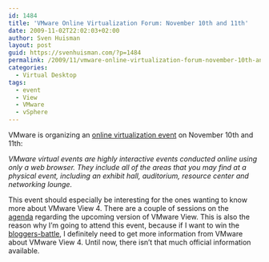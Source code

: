 ```yaml
---
id: 1484
title: 'VMware Online Virtualization Forum: November 10th and 11th'
date: 2009-11-02T22:02:03+02:00
author: Sven Huisman
layout: post
guid: https://svenhuisman.com/?p=1484
permalink: /2009/11/vmware-online-virtualization-forum-november-10th-and-11th/
categories:
  - Virtual Desktop
tags:
  - event
  - View
  - VMware
  - vSphere
---
```

VMware is organizing an <a title="VMware online Virtualization Forum" href="https://event.on24.com/eventRegistration/EventLobbyServlet?target=registration.jsp&eventid=160343&sessionid=1&key=227FB7C9518EC471D80250577AAA0728&sourcepage=register&src=undefined&ossrc=undefined" target="_blank">online virtualization event</a> on November 10th and 11th:

_VMware virtual events are highly interactive events conducted online using only a web browser. They include all of the areas that you may find at a physical event, including an exhibit hall, auditorium, resource center and networking lounge._

This event should especially be interesting for the ones wanting to know more about VMware View 4. There are a couple of sessions on the <a title="Agenda" href="https://info.vmware.com/content/VirtualizationForum_OnlineForum" target="_blank">agenda</a> regarding the upcoming version of VMware View. This is also the reason why I&#8217;m going to attend this event, because if I want to win the <a title="Bloggers-Battle" href="https://svenhuisman.com/2009/11/bloggers-battle-citrix-xendesktop-vs-vmware-view/" target="_blank">bloggers-battle</a>, I definitely need to get more information from VMware about VMware View 4. Until now, there isn&#8217;t that much official information available.